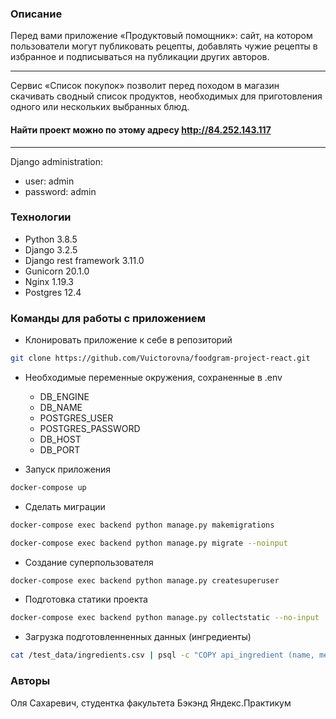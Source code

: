 ### Описание
Перед вами приложение «Продуктовый помощник»: сайт, на котором пользователи могут публиковать рецепты, добавлять чужие рецепты в избранное и подписываться на публикации других авторов.
***
Сервис «Список покупок» позволит перед походом в магазин скачивать сводный список продуктов, необходимых для приготовления одного или нескольких выбранных блюд.

#### Найти проект можно по этому адресу http://84.252.143.117
***
Django administration:
* user: admin
* password: admin

### Технологии
* Python 3.8.5
* Django 3.2.5
* Django rest framework 3.11.0
* Gunicorn 20.1.0
* Nginx 1.19.3
* Postgres 12.4

### Команды для работы с приложением
-  Клонировать приложение к себе в репозиторий
```bash
git clone https://github.com/Vuictorovna/foodgram-project-react.git
```
- Необходимые переменные окружения, сохраненные в .env
    - DB_ENGINE
    - DB_NAME
    - POSTGRES_USER
    - POSTGRES_PASSWORD
    - DB_HOST
    - DB_PORT

- Запуск приложения
```bash
docker-compose up
```
- Сделать миграции
```bash
docker-compose exec backend python manage.py makemigrations

docker-compose exec backend python manage.py migrate --noinput
```
- Создание суперпользователя
```bash
docker-compose exec backend python manage.py createsuperuser
```
- Подготовка статики проекта
```bash
docker-compose exec backend python manage.py collectstatic --no-input
```
- Загрузка подготовленненных данных (ингредиенты)
```bash
cat /test_data/ingredients.csv | psql -c "COPY api_ingredient (name, measurement_unit) FROM STDIN WITH (FORMAT CSV, HEADER TRUE);"
```
### Авторы
Оля Сахаревич, студентка факультета Бэкэнд Яндекс.Практикум

